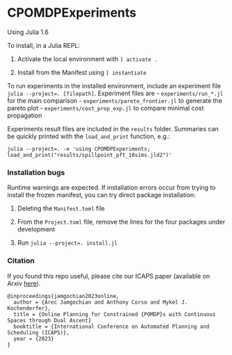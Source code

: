 # CPOMDPExperiments

Using Julia 1.6

To install, in a Julia REPL:

1. Activate the local environment with `] activate .` 

2. Install from the Manifest using `] instantiate`

To run experiments in the installed environment, include an experiment file `julia --project=. [filepath]`. Experiment files are
    - `experiments/run_*.jl` for the main comparison
    - `experiments/pareto_frontier.jl` to generate the pareto plot
    - `experiments/cost_prop_exp.jl` to compare minimal cost propagation

Experiments result files are included in the `results` folder. Summaries can be quickly printed with the `load_and_print` function, e.g.:

```
julia --project=. -e 'using CPOMDPExperiments; load_and_print("results/spillpoint_pft_10sims.jld2")'
```

### Installation bugs

Runtime warnings are expected. If installation errors occur from trying to install the frozen manifest, you can try direct package installation:

1. Deleting the `Manifest.toml` file

2. From the `Project.toml` file, remove the lines for the four packages under development

3. Run `julia --project=. install.jl`

### Citation

If you found this repo useful, please cite our ICAPS paper (available on Arxiv [here](https://arxiv.org/abs/2212.12154)).

```
@inproceedings{jamgochian2023online,
  author = {Arec Jamgochian and Anthony Corso and Mykel J. Kochenderfer},
  title = {Online Planning for Constrained {POMDP}s with Continuous Spaces through Dual Ascent}
  booktitle = {International Conference on Automated Planning and Scheduling (ICAPS)},
  year = {2023}
}
```